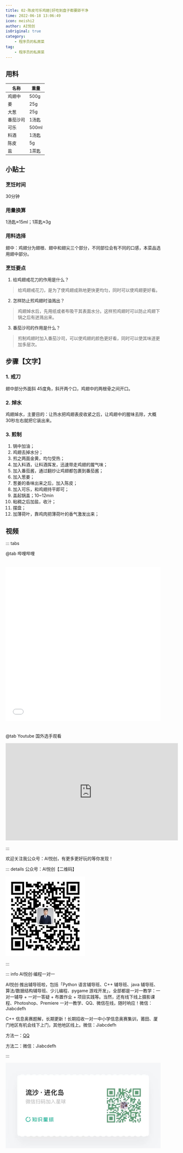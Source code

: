 ```yaml
---
title: 02-陈皮可乐鸡翅|好吃到盘子都要舔干净
time: 2022-06-18 13:06:49
icon: meishi2
author: AI悦创
isOriginal: true
category: 
    - 程序员的私房菜
tag:
    - 程序员的私房菜
---
```


## 用料

| 名称     | 重量  |
| -------- | ----- |
| 鸡翅中   | 500g  |
| 姜       | 25g   |
| 大葱     | 25g   |
| 番茄沙司 | 1汤匙 |
| 可乐     | 500ml |
| 料酒     | 1汤匙 |
| 陈皮     | 5g    |
| 盐       | 1茶匙 |

## 小贴士

### 烹饪时间

30分钟

### 用量换算

1汤匙≈15ml；1茶匙≈3g

### 用料选择

翅中：鸡翅分为翅根、翅中和翅尖三个部分，不同部位会有不同的口感，本菜品选用翅中部分。



### 烹饪要点

1. 给鸡翅戒花刀的作用是什么？

> 给鸡翅戒花刀，是为了使鸡翅成熟地更快更均匀，同时可以使鸡翅更好看。

2. 怎样防止煎鸡翅时油溅出？

> 鸡翅焯水后，先用纸或者布吸干其表面水分。这样煎鸡翅时可以防止鸡翅下锅之后有迸溅出来。

3. 番茄沙司的作用是什么？

> 煎制鸡翅时加入番茄沙司，可以使鸡翅的颜色更好看，同时可以使其味道更加多层次。

## 步骤【文字】

### 1. 戒刀

翅中部分外面斜 45度角，斜开两个口，鸡翅中的两根骨之间开口。

### 2. 焯水

鸡翅焯水，主要目的：让热水把鸡翅表皮收紧之后，让鸡翅中的腥味去除，大概 30秒左右就把它装出来。

### 3. 煎制

1. 锅中加油；
2. 鸡翅去掉水分；
3. 煎之两面金黄，均匀受热；
4. 加入料酒，让料酒挥发，迅速带走鸡翅的腥气味；
5. 加入番茄酱，通过翻炒让鸡翅都包裹到番茄酱；
6. 加入葱姜；
7. 葱姜的香味出来之后，加入陈皮；
8. 加入可乐，和鸡翅持平即可；
9. 盖起锅盖；10~12min
10. 粘稠之后加盐，收汁；
11. 摆盘；
12. 加薄荷叶，靠鸡肉把薄荷叶的香气激发出来；

## 视频

::: tabs

@tab 哔哩哔哩

<iframe src="//player.bilibili.com/player.html?aid=642506051&bvid=BV12Y4y1G7VE&cid=750557306&page=1" scrolling="no" border="0" frameborder="no" framespacing="0" allowfullscreen="true" style="width: 100%; height: 500px; max-width: 100%；align:center; padding:20px 0;"> </iframe>

@tab Youtube 国外选手观看

<iframe width="560" height="315" src="https://www.youtube.com/embed/IwKyunTrd0w" title="YouTube video player" frameborder="0" allow="accelerometer; autoplay; clipboard-write; encrypted-media; gyroscope; picture-in-picture" allowfullscreen></iframe>

:::

欢迎关注我公众号：AI悦创，有更多更好玩的等你发现！

::: details 公众号：AI悦创【二维码】

![](/gzh.jpg)

:::

::: info AI悦创·编程一对一

AI悦创·推出辅导班啦，包括「Python 语言辅导班、C++ 辅导班、java 辅导班、算法/数据结构辅导班、少儿编程、pygame 游戏开发」，全部都是一对一教学：一对一辅导 + 一对一答疑 + 布置作业 + 项目实践等。当然，还有线下线上摄影课程、Photoshop、Premiere 一对一教学、QQ、微信在线，随时响应！微信：Jiabcdefh

C++ 信息奥赛题解，长期更新！长期招收一对一中小学信息奥赛集训，莆田、厦门地区有机会线下上门，其他地区线上。微信：Jiabcdefh

方法一：[QQ](http://wpa.qq.com/msgrd?v=3&uin=1432803776&site=qq&menu=yes)

方法二：微信：Jiabcdefh

:::

![](/zsxq.jpg)















